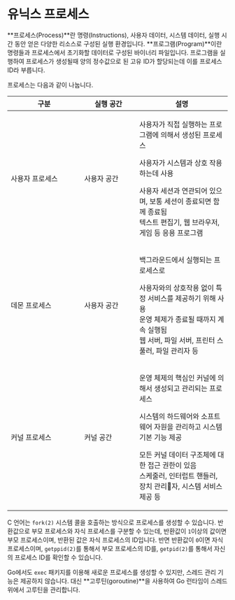 # 유닉스 프로세스

**프로세스(Process)**란 명령(Instructions), 사용자 데이터, 시스템 데이터, 실행 시간 동안 얻은 다양한 리소스로 구성된 실행 환경입니다. **프로그램(Program)**이란 명령들과 프로세스에서 초기화할 데이터로 구성된 바이너리 파일입니다. 프로그램을 실행하여 프로세스가 생성될때 양의 정수값으로 된 고유 ID가 할당되는데 이를 프로세스 ID라 부릅니다.

프로세스는 다음과 같이 나눕니다.

<table><thead><tr><th width="152">구분</th><th width="110">실행 공간</th><th>설명</th></tr></thead><tbody><tr><td>사용자 프로세스</td><td>사용자 공간</td><td><p>사용자가 직접 실행하는 프로그램에 의해서 생성된 프로세스</p><p>사용자가 시스템과 상호 작용하는데 사용</p><p>사용자 세션과 연관되어 있으며, 보통 세션이 종료되면 함께 종료됨<br>텍스트 편집기, 웹 브라우저, 게임 등 응용 프로그램</p></td></tr><tr><td>데몬 프로세스</td><td>사용자 공간</td><td><p>백그라운드에서 실행되는 프로세스로</p><p>사용자와의 상호작용 없이 특정 서비스를 제공하기 위해 사용<br>운영 체제가 종료될 때까지 계속 실행됨<br>웹 서버, 파일 서버, 프린터 스풀러, 파일 관리자 등</p></td></tr><tr><td>커널 프로세스</td><td>커널 공간</td><td><p>운영 체제의 핵심인 커널에 의해서 생성되고 관리되는 프로세스</p><p>시스템의 하드웨어와 소프트웨어 자원을 관리하고 시스템 기본 기능 제공</p><p>모든 커널 데이터 구조체에 대한 접근 권한이 있음<br>스케줄러, 인터럽트 핸들러, 장치 관리자, 시스템 서비스 제공 등</p></td></tr></tbody></table>



C 언어는 `fork(2)` 시스템 콜을 호출하는 방식으로 프로세스를 생성할 수 있습니다. 반환값으로 부모 프로세스와 자식 프로세스를 구분할 수 있는데, 반환값이 `1`이상의 값이면 부모 프로세스이며, 반환된 값은 자식 프로세스의 ID입니다. 반면 반환값이 `0`이면 자식 프로세스이며, `getppid(2)`를 통해서 부모 프로세스의 ID를, `getpid(2)`를 통해서 자신의 프로세스 ID를 확인할 수 있습니다.

Go에서도 `exec` 패키지를 이용해 새로운 프로세스를 생성할 수 있지만, 스레드 관리 기능은 제공하지 않습니다. 대신 **고루틴(goroutine)**을 사용하여 Go 런타임이 스레드 위에서 고루틴을 관리합니다.
